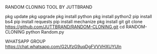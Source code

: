 RANDOM CLONING TOOL BY JUTTBRAND

pkg update
pkg upgrade 
pkg install python
pkg install python2
pip install bs4
pip install requests
pip install mechanize
pkg install git
git clone https://github.com/JUTTBRAND/RANDOM-CLONING.git
cd RANDOM-CLONING
python Random.py

WHATSAPP GROUP
https://chat.whatsapp.com/G2UfzG9uqDgFVVVHXUYUln
